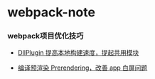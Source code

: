 # webpack-note
### webpack项目优化技巧

- [DllPlugin 提高本地构建速度，提起共用模块](./DllPlugin.md)

- [编译预渲染 Prerendering，改善 app 白屏问题](./Prerendering.md)

